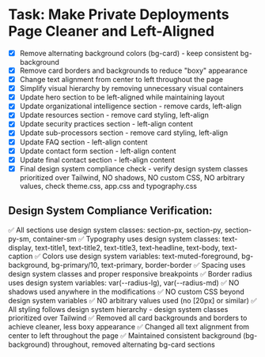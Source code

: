 # Task: Make Private Deployments Page Cleaner and Left-Aligned

- [x] Remove alternating background colors (bg-card) - keep consistent bg-background
- [x] Remove card borders and backgrounds to reduce "boxy" appearance
- [x] Change text alignment from center to left throughout the page
- [x] Simplify visual hierarchy by removing unnecessary visual containers
- [x] Update hero section to be left-aligned while maintaining layout
- [x] Update organizational intelligence section - remove cards, left-align
- [x] Update resources section - remove card styling, left-align
- [x] Update security practices section - left-align content
- [x] Update sub-processors section - remove card styling, left-align
- [x] Update FAQ section - left-align content
- [x] Update contact form section - left-align content
- [x] Update final contact section - left-align content
- [x] Final design system compliance check - verify design system classes prioritized over Tailwind, NO shadows, NO custom CSS, NO arbitrary values, check theme.css, app.css and typography.css

## Design System Compliance Verification:
✅ All sections use design system classes: section-px, section-py, section-py-sm, container-sm
✅ Typography uses design system classes: text-display, text-title1, text-title2, text-title3, text-headline, text-body, text-caption
✅ Colors use design system variables: text-muted-foreground, bg-background, bg-primary/10, text-primary, border-border
✅ Spacing uses design system classes and proper responsive breakpoints
✅ Border radius uses design system variables: var(--radius-lg), var(--radius-md)
✅ NO shadows used anywhere in the modifications
✅ NO custom CSS beyond design system variables
✅ NO arbitrary values used (no [20px] or similar)
✅ All styling follows design system hierarchy - design system classes prioritized over Tailwind
✅ Removed all card backgrounds and borders to achieve cleaner, less boxy appearance
✅ Changed all text alignment from center to left throughout the page
✅ Maintained consistent background (bg-background) throughout, removed alternating bg-card sections
